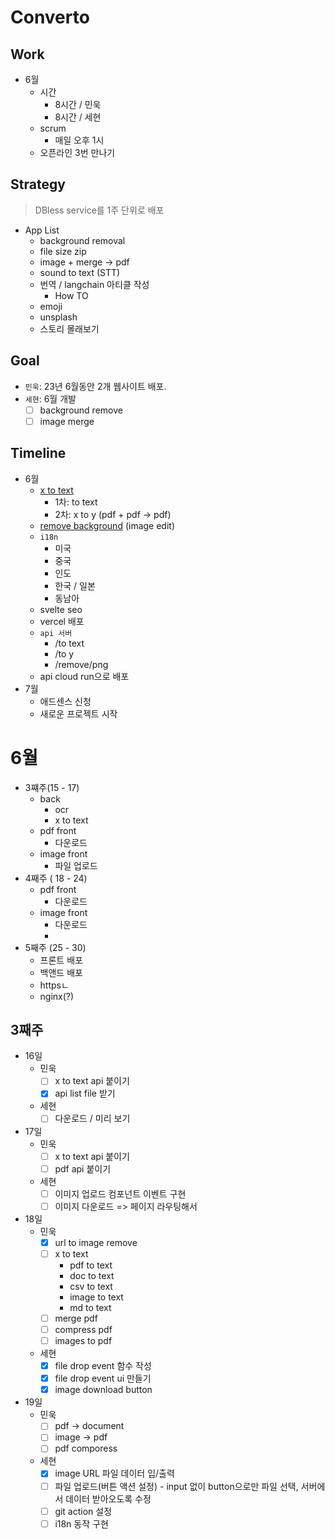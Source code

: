 # Converto

## Work 

- 6월 
    - 시간
        - 8시간 / 민욱
        - 8시간 / 세현
    - scrum
        - 매일 오후 1시
    - 오픈라인 3번 만나기

## Strategy
> DBless service를 1주 단위로 배포


- App List
    - background removal
    - file size zip
    - image + merge -> pdf
    - sound to text (STT)
    - 번역 / langchain 아티클 작성
        - How TO
    - emoji
    - unsplash
    - 스토리 몰래보기

## Goal

- `민욱`: 23년 6월동안 2개 웹사이트 배포.
- `세현`: 6월 개발
    - [ ] background remove
    - [ ] image merge

## Timeline


- 6월
    - [x to text](https://convertio.co/kr/)
        - 1차: to text
        - 2차: x to y (pdf + pdf -> pdf)
    - [remove background](https://www.remove.bg/) (image edit)
    - `i18n`
        -  미국
        - 중국
        - 인도
        - 한국 / 일본
        - 동남아
    - svelte seo
    - vercel 배포
    - `api 서버`
        - /to text
        - /to y
        - /remove/png
    - api cloud run으로 배포
- 7월
    - 애드센스 신청
    - 새로운 프로젝트 시작

# 6월

- 3쨰주(15 - 17)
    - back
        - ocr
        - x to text
    - pdf front
        - 다운로드
    - image front
        - 파일 업로드
- 4째주 ( 18 -  24)
    - pdf front
        - 다운로드
    - image front
        - 다운로드
        - 
- 5째주 (25 - 30)
    - 프론트 배포
    - 백앤드 배포
    - httpsㄴ
    - nginx(?)

## 3째주
- 16일
    - 민욱
        - [ ] x to text api 붙이기
        - [x] api list file 받기
    - 세현
        - [ ] 다운로드 / 미리 보기
- 17일
    - 민욱
      - [ ] x to text api 붙이기
      - [ ] pdf api 붙이기
    - 세현
      - [ ] 이미지 업로드 컴포넌트 이벤트 구현
      - [ ] 이미지 다운로드 => 페이지 라우팅해서   
- 18일
    - 민욱
      - [x] url to image remove
      - [ ] x to text
         - pdf to text
         - doc to text
         - csv to text
         - image to text
         - md to text
      - [ ] merge pdf
      - [ ] compress pdf
      - [ ] images to pdf
    - 세현
      - [x] file drop event 함수 작성
      - [x] file drop event ui 만들기
      - [x] image download button
- 19일
  - 민욱
    - [ ] pdf -> document
    - [ ] image -> pdf
    - [ ] pdf comporess
  - 세현
    - [x] image URL 파일 데이터 입/출력
    - [ ] 파일 업로드(버튼 액션 설정) - input 없이 button으로만 파일 선택, 서버에서 데이터 받아오도록 수정
    - [ ] git action 설정
    - [ ] i18n 동작 구현
